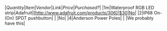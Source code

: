 |*Quantity*|*Item*|*Vendor*|*Link*|*Price*|*Purchased?*|
|1m|Waterproof RGB LED strip|Adafruit|[http://www.adafruit.com/products/306]|$30|No|
|2|IP68 On-(On) SPDT pushbutton| | |No|
|4|Anderson Power Poles| | |We probably have this|
